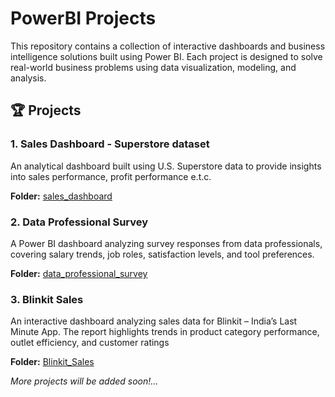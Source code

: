 # PowerBI Projects

This repository contains a collection of interactive dashboards and business intelligence solutions built using Power BI. Each project is designed to solve real-world business problems using data visualization, modeling, and analysis.

## 🏆 Projects

### 1. Sales Dashboard - Superstore dataset

An analytical dashboard built using U.S. Superstore data to provide insights into sales performance, profit performance e.t.c.

**Folder:** [sales_dashboard](./sales_dashboard)

### 2. Data Professional Survey

A Power BI dashboard analyzing survey responses from data professionals, covering salary trends, job roles, satisfaction levels, and tool preferences.

**Folder:** [data_professional_survey](./data_professional_survey)

### 3. Blinkit Sales
An interactive dashboard analyzing sales data for Blinkit – India’s Last Minute App. The report highlights trends in product category performance, outlet efficiency, and customer ratings

**Folder:** [Blinkit_Sales](./Blinkit_Sales)


_More projects will be added soon!..._
